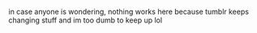 in case anyone is wondering, nothing works here because tumblr keeps changing stuff and im too dumb to keep up lol 
